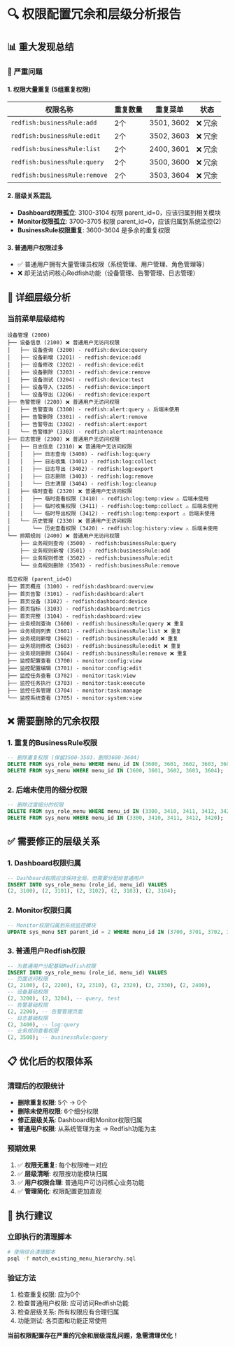 # 🔍 权限配置冗余和层级分析报告

## 📊 **重大发现总结**

### 🚨 **严重问题**

#### 1. **权限大量重复** (5组重复权限)
| 权限名称 | 重复数量 | 重复菜单 | 状态 |
|---------|---------|----------|------|
| `redfish:businessRule:add` | 2个 | 3501, 3602 | ❌ 冗余 |
| `redfish:businessRule:edit` | 2个 | 3502, 3603 | ❌ 冗余 |
| `redfish:businessRule:list` | 2个 | 2400, 3601 | ❌ 冗余 |
| `redfish:businessRule:query` | 2个 | 3500, 3600 | ❌ 冗余 |
| `redfish:businessRule:remove` | 2个 | 3503, 3604 | ❌ 冗余 |

#### 2. **层级关系混乱**
- **Dashboard权限孤立**: 3100-3104 权限 parent_id=0，应该归属到相关模块
- **Monitor权限孤立**: 3700-3705 权限 parent_id=0，应该归属到系统监控(2)
- **BusinessRule权限重复**: 3600-3604 是多余的重复权限

#### 3. **普通用户权限过多**
- ✅ 普通用户拥有大量管理员权限（系统管理、用户管理、角色管理等）
- ❌ 却无法访问核心Redfish功能（设备管理、告警管理、日志管理）

## 🎯 **详细层级分析**

### 当前菜单层级结构

```
设备管理 (2000)
├── 设备信息 (2100) ❌ 普通用户无访问权限
│   ├── 设备查询 (3200) - redfish:device:query
│   ├── 设备新增 (3201) - redfish:device:add
│   ├── 设备修改 (3202) - redfish:device:edit
│   ├── 设备删除 (3203) - redfish:device:remove
│   ├── 设备测试 (3204) - redfish:device:test
│   ├── 设备导入 (3205) - redfish:device:import
│   └── 设备导出 (3206) - redfish:device:export
├── 告警管理 (2200) ❌ 普通用户无访问权限
│   ├── 告警查询 (3300) - redfish:alert:query ⚠️ 后端未使用
│   ├── 告警删除 (3301) - redfish:alert:remove
│   ├── 告警导出 (3302) - redfish:alert:export
│   └── 告警维护 (3303) - redfish:alert:maintenance
├── 日志管理 (2300) ❌ 普通用户无访问权限
│   ├── 日志信息 (2310) ❌ 普通用户无访问权限
│   │   ├── 日志查询 (3400) - redfish:log:query
│   │   ├── 日志收集 (3401) - redfish:log:collect
│   │   ├── 日志导出 (3402) - redfish:log:export
│   │   ├── 日志删除 (3403) - redfish:log:remove
│   │   └── 日志清理 (3404) - redfish:log:cleanup
│   ├── 临时查看 (2320) ❌ 普通用户无访问权限
│   │   ├── 临时查看权限 (3410) - redfish:log:temp:view ⚠️ 后端未使用
│   │   ├── 临时收集权限 (3411) - redfish:log:temp:collect ⚠️ 后端未使用
│   │   └── 临时导出权限 (3412) - redfish:log:temp:export ⚠️ 后端未使用
│   └── 历史管理 (2330) ❌ 普通用户无访问权限
│       └── 历史查看权限 (3420) - redfish:log:history:view ⚠️ 后端未使用
└── 排期规则 (2400) ❌ 普通用户无访问权限
    ├── 业务规则查询 (3500) - redfish:businessRule:query
    ├── 业务规则新增 (3501) - redfish:businessRule:add
    ├── 业务规则修改 (3502) - redfish:businessRule:edit
    └── 业务规则删除 (3503) - redfish:businessRule:remove

孤立权限 (parent_id=0)
├── 首页概览 (3100) - redfish:dashboard:overview
├── 首页告警 (3101) - redfish:dashboard:alert
├── 首页设备 (3102) - redfish:dashboard:device
├── 首页指标 (3103) - redfish:dashboard:metrics
├── 首页完整 (3104) - redfish:dashboard:view
├── 业务规则查询 (3600) - redfish:businessRule:query ❌ 重复
├── 业务规则列表 (3601) - redfish:businessRule:list ❌ 重复
├── 业务规则新增 (3602) - redfish:businessRule:add ❌ 重复
├── 业务规则修改 (3603) - redfish:businessRule:edit ❌ 重复
├── 业务规则删除 (3604) - redfish:businessRule:remove ❌ 重复
├── 监控配置查看 (3700) - monitor:config:view
├── 监控配置编辑 (3701) - monitor:config:edit
├── 监控任务查看 (3702) - monitor:task:view
├── 监控任务执行 (3703) - monitor:task:execute
├── 监控任务管理 (3704) - monitor:task:manage
└── 监控系统查看 (3705) - monitor:system:view
```

## ❌ **需要删除的冗余权限**

### 1. **重复的BusinessRule权限**
```sql
-- 删除重复权限 (保留3500-3503，删除3600-3604)
DELETE FROM sys_role_menu WHERE menu_id IN (3600, 3601, 3602, 3603, 3604);
DELETE FROM sys_menu WHERE menu_id IN (3600, 3601, 3602, 3603, 3604);
```

### 2. **后端未使用的细分权限**
```sql
-- 删除过度细分的权限
DELETE FROM sys_role_menu WHERE menu_id IN (3300, 3410, 3411, 3412, 3420);
DELETE FROM sys_menu WHERE menu_id IN (3300, 3410, 3411, 3412, 3420);
```

## ✅ **需要修正的层级关系**

### 1. **Dashboard权限归属**
```sql
-- Dashboard权限应该保持全局，但需要分配给普通用户
INSERT INTO sys_role_menu (role_id, menu_id) VALUES 
(2, 3100), (2, 3101), (2, 3102), (2, 3103), (2, 3104);
```

### 2. **Monitor权限归属**
```sql
-- Monitor权限归属到系统监控模块
UPDATE sys_menu SET parent_id = 2 WHERE menu_id IN (3700, 3701, 3702, 3703, 3704, 3705);
```

### 3. **普通用户Redfish权限**
```sql
-- 为普通用户分配基础Redfish权限
INSERT INTO sys_role_menu (role_id, menu_id) VALUES 
-- 页面访问权限
(2, 2100), (2, 2200), (2, 2310), (2, 2320), (2, 2330), (2, 2400),
-- 设备基础权限
(2, 3200), (2, 3204), -- query, test
-- 告警基础权限
(2, 2200), -- 告警管理页面
-- 日志基础权限
(2, 3400), -- log:query
-- 业务规则查看权限
(2, 3500); -- businessRule:query
```

## 📋 **优化后的权限体系**

### 清理后的权限统计
- **删除重复权限**: 5个 → 0个
- **删除未使用权限**: 6个细分权限
- **修正层级关系**: Dashboard和Monitor权限归属
- **普通用户权限**: 从系统管理为主 → Redfish功能为主

### 预期效果
1. ✅ **权限无重复**: 每个权限唯一对应
2. ✅ **层级清晰**: 权限按功能模块归属
3. ✅ **用户权限合理**: 普通用户可访问核心业务功能
4. ✅ **管理简化**: 权限配置更加直观

## 🚀 **执行建议**

### 立即执行的清理脚本
```bash
# 使用综合清理脚本
psql -f match_existing_menu_hierarchy.sql
```

### 验证方法
1. 检查重复权限: 应为0个
2. 检查普通用户权限: 应可访问Redfish功能
3. 检查层级关系: 所有权限应有合理归属
4. 功能测试: 各页面和功能正常使用

**当前权限配置存在严重的冗余和层级混乱问题，急需清理优化！**
